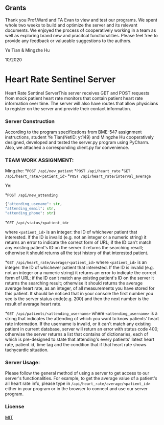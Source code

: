 ## Grants
Thank you Prof.Ward and TA Evan to view and test our programs. We spent whole two weeks to build and optimize 
the server and its relevant documents. We enjoyed the process of cooperatively working in a team as well
as exploring brand new and pracitcal functionalities. Please feel free to provide any feedback or valueable suggestions
to the authors.

Ye Tian & Mingzhe Hu 

10/2020

# Heart Rate Sentinel Server

Heart Rate Sentinel ServerThis server receives GET and POST requests from mock patient heart rate monitors that contain patient heart rate information over time. 
The server will also have routes that allow physicians to register on the server and provide their contact information.

### Server Construction
According to the program specifications from BME-547 assignment instructions, student Ye Tian(NetID: yt149) and Mingzhe Hu
 cooperatively designed, developed and  tested the server.py program using PyCharm. Also, we attached a corresponding client.py for convenience.

### TEAM WORK ASSIGNMENT:

Mingzhe: 
*`POST /api/new_patient`
*`POST /api/heart_rate`
*`GET /api/heart_rate/<patient_id>`
*`POST /api/heart_rate/interval_average`


Ye:

*`POST /api/new_attending`
   ```python
  {"attending_usename": str, 
  "attending_email": str, 
  "attending_phone": str}
  ``` 

*`GET /api/status/<patient_id>`

   where `<patient_id>` is an integer: the ID of whichever patient that 
   interested. If the ID is invalid (e.g. not an integer or a numeric 
   string) it returns an error to indicate the correct form of URL; 
   if the ID can't match any existing patient's ID on the server it 
   returns the searching result; otherwise it should returns all the 
   test history of that interested patient.

*`GET /api/heart_rate/average/<patient_id>`
   where `<patient_id>` is an integer: the ID of whichever patient that 
   interested. If the ID is invalid (e.g. not an integer or a numeric 
   string) it returns an error to indicate the correct form of URL; 
   if the ID can't match any existing patient's ID on the server it 
   returns the searching result; otherwise it should returns the 
   average average heart rate, as an integer, of all measurements you 
   have stored for this patient.
   It should be noticed that in your console the first number you see
   is the server status code(e.g. 200) and then the next number is
   the result of average heart rate.

*`GET /api/patients/<attending_username>`
   where `<attending_username>` is a string that indicates the attending of 
   which you want to know patients' heart rate information. If the username 
   is invalid, or it can't match any existing patient in current database,
   server will return an error with status code 400; otherwise the server 
   returns a list that contains of dictionaries, each of which is pre-designed
   to state that attending's every patients' latest heart rate, patient id, time tag and
   the condition that if that heart rate shows tachycardic situation.

### Server Usage:
Please follow the general method of using a server to get access to our server's functionalities.
For example, to get the average value of a patient's all heart rate info, please type in `/api/heart_rate/average/<patient_id>`
either in your program or in the browser to connect and use our server program.

### License
[MIT](https://choosealicense.com/licenses/mit/)